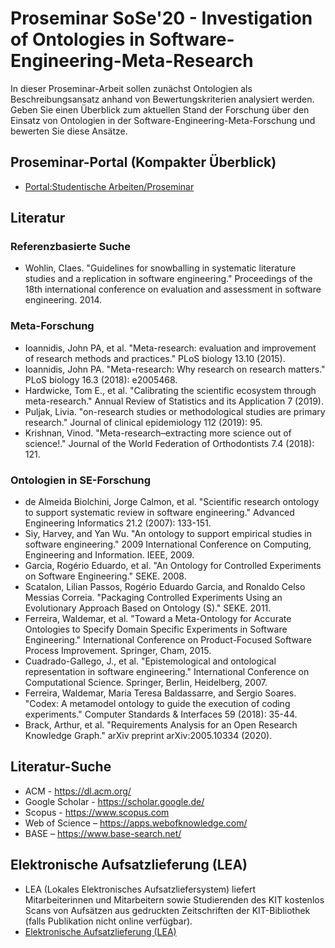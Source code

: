 # Proseminar SoSe'20 - Investigation of Ontologies in Software-Engineering-Meta-Research

In dieser Proseminar-Arbeit sollen zunächst Ontologien als Beschreibungsansatz anhand von Bewertungskriterien analysiert werden. Geben Sie einen Überblick zum aktuellen Stand der Forschung über den Einsatz von Ontologien in der Software-Engineering-Meta-Forschung und bewerten Sie diese Ansätze.

## Proseminar-Portal (Kompakter Überblick)
* [Portal:Studentische Arbeiten/Proseminar](https://sdqweb.ipd.kit.edu/wiki/Portal:Studentische_Arbeiten/Proseminar)

## Literatur
### Referenzbasierte Suche 
* Wohlin, Claes. "Guidelines for snowballing in systematic literature studies and a replication in software engineering." Proceedings of the 18th international conference on evaluation and assessment in software engineering. 2014.

### Meta-Forschung
* Ioannidis, John PA, et al. "Meta-research: evaluation and improvement of research methods and practices." PLoS biology 13.10 (2015).
* Ioannidis, John PA. "Meta-research: Why research on research matters." PLoS biology 16.3 (2018): e2005468.
* Hardwicke, Tom E., et al. "Calibrating the scientific ecosystem through meta-research." Annual Review of Statistics and its Application 7 (2019).
* Puljak, Livia. "on-research studies or methodological studies are primary research." Journal of clinical epidemiology 112 (2019): 95.
* Krishnan, Vinod. "Meta-research–extracting more science out of science!." Journal of the World Federation of Orthodontists 7.4 (2018): 121.

### Ontologien in SE-Forschung
* de Almeida Biolchini, Jorge Calmon, et al. "Scientific research ontology to support systematic review in software engineering." Advanced Engineering Informatics 21.2 (2007): 133-151.
* Siy, Harvey, and Yan Wu. "An ontology to support empirical studies in software engineering." 2009 International Conference on Computing, Engineering and Information. IEEE, 2009.
* Garcia, Rogério Eduardo, et al. "An Ontology for Controlled Experiments on Software Engineering." SEKE. 2008.
* Scatalon, Lilian Passos, Rogério Eduardo Garcia, and Ronaldo Celso Messias Correia. "Packaging Controlled Experiments Using an Evolutionary Approach Based on Ontology (S)." SEKE. 2011.
* Ferreira, Waldemar, et al. "Toward a Meta-Ontology for Accurate Ontologies to Specify Domain Specific Experiments in Software Engineering." International Conference on Product-Focused Software Process Improvement. Springer, Cham, 2015.
* Cuadrado-Gallego, J., et al. "Epistemological and ontological representation in software engineering." International Conference on Computational Science. Springer, Berlin, Heidelberg, 2007.
* Ferreira, Waldemar, Maria Teresa Baldassarre, and Sergio Soares. "Codex: A metamodel ontology to guide the execution of coding experiments." Computer Standards & Interfaces 59 (2018): 35-44.
* Brack, Arthur, et al. "Requirements Analysis for an Open Research Knowledge Graph." arXiv preprint arXiv:2005.10334 (2020).

## Literatur-Suche
* ACM - https://dl.acm.org/
* Google Scholar - https://scholar.google.de/
* Scopus - https://www.scopus.com
* Web of Science – https://apps.webofknowledge.com/
* BASE – https://www.base-search.net/

## Elektronische Aufsatzlieferung (LEA)
* LEA (Lokales Elektronisches Aufsatzliefersystem) liefert Mitarbeiterinnen und Mitarbeitern sowie Studierenden des KIT kostenlos Scans von Aufsätzen aus gedruckten Zeitschriften der KIT-Bibliothek (falls Publikation nicht online verfügbar).
* [Elektronische Aufsatzlieferung (LEA)](https://www.bibliothek.kit.edu/cms/lea.php)